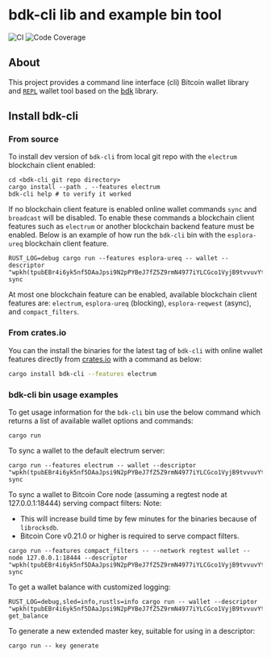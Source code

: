 # bdk-cli lib and example bin tool

![CI](https://github.com/bitcoindevkit/bdk-cli/workflows/CI/badge.svg)
![Code Coverage](https://github.com/bitcoindevkit/bdk-cli/workflows/Code%20Coverage/badge.svg)

## About

This project provides a command line interface (cli) Bitcoin wallet library and [`REPL`](https://en.wikipedia.org/wiki/Read%E2%80%93eval%E2%80%93print_loop)
wallet tool based on the [bdk](https://github.com/bitcoindevkit/bdk) library.

## Install bdk-cli
### From source
To install dev version of `bdk-cli` from local git repo with the `electrum` blockchain client enabled:

```shell
cd <bdk-cli git repo directory>
cargo install --path . --features electrum
bdk-cli help # to verify it worked
```

If no blockchain client feature is enabled online wallet commands `sync` and `broadcast` will be 
disabled. To enable these commands a blockchain client features such as `electrum` or another 
blockchain backend feature must be enabled. Below is an example of how run the `bdk-cli` bin with 
the `esplora-ureq` blockchain client feature.

```shell
RUST_LOG=debug cargo run --features esplora-ureq -- wallet --descriptor "wpkh(tpubEBr4i6yk5nf5DAaJpsi9N2pPYBeJ7fZ5Z9rmN4977iYLCGco1VyjB9tvvuvYtfZzjD5A8igzgw3HeWeeKFmanHYqksqZXYXGsw5zjnj7KM9/*)" sync
```

At most one blockchain feature can be enabled, available blockchain client features are:
`electrum`, `esplora-ureq` (blocking), `esplora-reqwest` (async), and `compact_filters`.

### From crates.io
You can the install the binaries for the latest tag of `bdk-cli` with online wallet features 
directly from [crates.io](https://crates.io/crates/bdk-cli) with a command as below:
```sh
cargo install bdk-cli --features electrum
```

### bdk-cli bin usage examples

To get usage information for the `bdk-cli` bin use the below command which returns a list of
available wallet options and commands:

```shell
cargo run
```

To sync a wallet to the default electrum server:

```shell
cargo run --features electrum -- wallet --descriptor "wpkh(tpubEBr4i6yk5nf5DAaJpsi9N2pPYBeJ7fZ5Z9rmN4977iYLCGco1VyjB9tvvuvYtfZzjD5A8igzgw3HeWeeKFmanHYqksqZXYXGsw5zjnj7KM9/*)" sync
```

To sync a wallet to Bitcoin Core node (assuming a regtest node at 127.0.0.1:18444) serving compact filters:
Note: 
- This will increase build time by few minutes for the binaries because of `librocksdb`.
- Bitcoin Core v0.21.0 or higher is required to serve compact filters.  

```shell
cargo run --features compact_filters -- --network regtest wallet --node 127.0.0.1:18444 --descriptor "wpkh(tpubEBr4i6yk5nf5DAaJpsi9N2pPYBeJ7fZ5Z9rmN4977iYLCGco1VyjB9tvvuvYtfZzjD5A8igzgw3HeWeeKFmanHYqksqZXYXGsw5zjnj7KM9/*)" sync
```

To get a wallet balance with customized logging:

```shell
RUST_LOG=debug,sled=info,rustls=info cargo run -- wallet --descriptor "wpkh(tpubEBr4i6yk5nf5DAaJpsi9N2pPYBeJ7fZ5Z9rmN4977iYLCGco1VyjB9tvvuvYtfZzjD5A8igzgw3HeWeeKFmanHYqksqZXYXGsw5zjnj7KM9/*)" get_balance
```

To generate a new extended master key, suitable for using in a descriptor:

```shell
cargo run -- key generate
```
